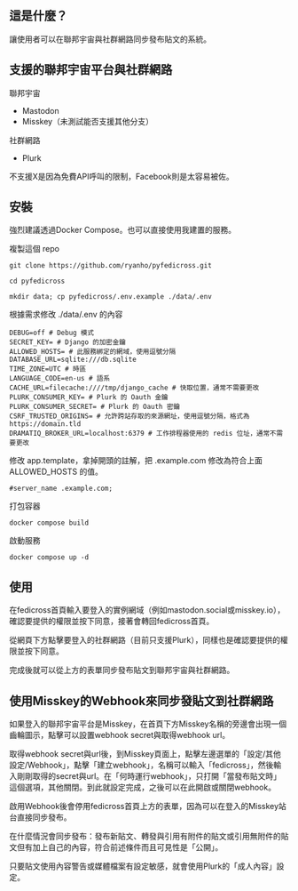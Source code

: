 ## 這是什麼？
讓使用者可以在聯邦宇宙與社群網路同步發布貼文的系統。

## 支援的聯邦宇宙平台與社群網路
聯邦宇宙
- Mastodon
- Misskey（未測試能否支援其他分支）

社群網路
- Plurk

不支援X是因為免費API呼叫的限制，Facebook則是太容易被佐。

## 安裝
強烈建議透過Docker Compose。也可以直接使用我建置的服務。

複製這個 repo

`git clone https://github.com/ryanho/pyfedicross.git`

`cd pyfedicross`

`mkdir data; cp pyfedicross/.env.example ./data/.env`

根據需求修改 ./data/.env 的內容

```aiignore
DEBUG=off # Debug 模式
SECRET_KEY= # Django 的加密金鑰
ALLOWED_HOSTS= # 此服務綁定的網域，使用逗號分隔
DATABASE_URL=sqlite:///db.sqlite
TIME_ZONE=UTC # 時區
LANGUAGE_CODE=en-us # 語系
CACHE_URL=filecache:////tmp/django_cache # 快取位置，通常不需要更改
PLURK_CONSUMER_KEY= # Plurk 的 Oauth 金鑰
PLURK_CONSUMER_SECRET= # Plurk 的 Oauth 密鑰
CSRF_TRUSTED_ORIGINS= # 允許跨站存取的來源網址，使用逗號分隔，格式為 https://domain.tld
DRAMATIQ_BROKER_URL=localhost:6379 # 工作排程器使用的 redis 位址，通常不需要更改
```

修改 app.template，拿掉開頭的註解，把 .example.com 修改為符合上面 ALLOWED_HOSTS 的值。  

`#server_name .example.com;`


打包容器

`docker compose build`

啟動服務

`docker compose up -d`

## 使用
在fedicross首頁輸入要登入的實例網域（例如mastodon.social或misskey.io），確認要提供的權限並按下同意，接著會轉回fedicross首頁。

從網頁下方點擊要登入的社群網路（目前只支援Plurk），同樣也是確認要提供的權限並按下同意。

完成後就可以從上方的表單同步發布貼文到聯邦宇宙與社群網路。

## 使用Misskey的Webhook來同步發貼文到社群網路
如果登入的聯邦宇宙平台是Misskey，在首頁下方Misskey名稱的旁邊會出現一個齒輪圖示，點擊可以設置webhook secret與取得webhook url。

取得webhook secret與url後，到Misskey頁面上，點擊左邊選單的「設定/其他設定/Webhook」，點擊「建立webhook」，名稱可以輸入「fedicross」，然後輸入剛剛取得的secret與url。在「何時運行webhook」，只打開「當發布貼文時」這個選項，其他關閉。到此就設定完成，之後可以在此開啟或關閉webhook。

啟用Webhook後會停用fedicross首頁上方的表單，因為可以在登入的Misskey站台直接同步發布。

在什麼情況會同步發布：發布新貼文、轉發與引用有附件的貼文或引用無附件的貼文但有加上自己的內容，符合前述條件而且可見性是「公開」。

只要貼文使用內容警告或媒體檔案有設定敏感，就會使用Plurk的「成人內容」設定。